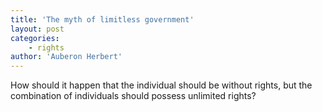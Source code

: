 ```yaml
---
title: 'The myth of limitless government'
layout: post
categories:
    - rights
author: 'Auberon Herbert'
---
```


How should it happen that the individual should be without rights, but the combination of individuals should possess unlimited rights?